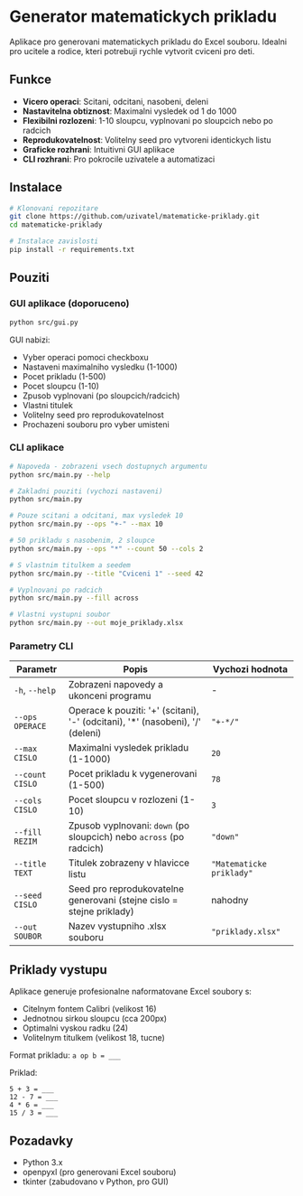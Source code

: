 # Generator matematickych prikladu

Aplikace pro generovani matematickych prikladu do Excel souboru. Idealni pro ucitele a rodice, kteri potrebuji rychle vytvorit cviceni pro deti.

## Funkce

- **Vicero operaci**: Scitani, odcitani, nasobeni, deleni
- **Nastavitelna obtiznost**: Maximalni vysledek od 1 do 1000
- **Flexibilni rozlozeni**: 1-10 sloupcu, vyplnovani po sloupcich nebo po radcich
- **Reprodukovatelnost**: Volitelny seed pro vytvoreni identickych listu
- **Graficke rozhrani**: Intuitivni GUI aplikace
- **CLI rozhrani**: Pro pokrocile uzivatele a automatizaci

## Instalace

```bash
# Klonovani repozitare
git clone https://github.com/uzivatel/matematicke-priklady.git
cd matematicke-priklady

# Instalace zavislosti
pip install -r requirements.txt
```

## Pouziti

### GUI aplikace (doporuceno)

```bash
python src/gui.py
```

GUI nabizi:
- Vyber operaci pomoci checkboxu
- Nastaveni maximalniho vysledku (1-1000)
- Pocet prikladu (1-500)
- Pocet sloupcu (1-10)
- Zpusob vyplnovani (po sloupcich/radcich)
- Vlastni titulek
- Volitelny seed pro reprodukovatelnost
- Prochazeni souboru pro vyber umisteni

### CLI aplikace

```bash
# Napoveda - zobrazeni vsech dostupnych argumentu
python src/main.py --help

# Zakladni pouziti (vychozi nastaveni)
python src/main.py

# Pouze scitani a odcitani, max vysledek 10
python src/main.py --ops "+-" --max 10

# 50 prikladu s nasobenim, 2 sloupce
python src/main.py --ops "*" --count 50 --cols 2

# S vlastnim titulkem a seedem
python src/main.py --title "Cviceni 1" --seed 42

# Vyplnovani po radcich
python src/main.py --fill across

# Vlastni vystupni soubor
python src/main.py --out moje_priklady.xlsx
```

### Parametry CLI

| Parametr | Popis | Vychozi hodnota |
|----------|-------|-----------------|
| `-h`, `--help` | Zobrazeni napovedy a ukonceni programu | - |
| `--ops OPERACE` | Operace k pouziti: '+' (scitani), '-' (odcitani), '*' (nasobeni), '/' (deleni) | `"+-*/"` |
| `--max CISLO` | Maximalni vysledek prikladu (1-1000) | `20` |
| `--count CISLO` | Pocet prikladu k vygenerovani (1-500) | `78` |
| `--cols CISLO` | Pocet sloupcu v rozlozeni (1-10) | `3` |
| `--fill REZIM` | Zpusob vyplnovani: `down` (po sloupcich) nebo `across` (po radcich) | `"down"` |
| `--title TEXT` | Titulek zobrazeny v hlavicce listu | `"Matematicke priklady"` |
| `--seed CISLO` | Seed pro reprodukovatelne generovani (stejne cislo = stejne priklady) | nahodny |
| `--out SOUBOR` | Nazev vystupniho .xlsx souboru | `"priklady.xlsx"` |

## Priklady vystupu

Aplikace generuje profesionalne naformatovane Excel soubory s:
- Citelnym fontem Calibri (velikost 16)
- Jednotnou sirkou sloupcu (cca 200px)
- Optimalni vyskou radku (24)
- Volitelnym titulkem (velikost 18, tucne)

Format prikladu: `a op b = ___`

Priklad:
```
5 + 3 = ___
12 - 7 = ___
4 * 6 = ___
15 / 3 = ___
```

## Pozadavky

- Python 3.x
- openpyxl (pro generovani Excel souboru)
- tkinter (zabudovano v Python, pro GUI)

